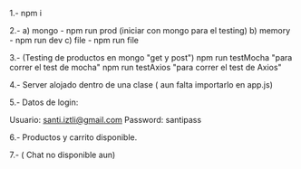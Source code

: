 1.- npm i

2.-
a) mongo - npm run prod (iniciar con mongo para el testing)
b) memory - npm run dev
c) file - npm run file

3.- (Testing de productos en mongo "get y post")
npm run testMocha "para correr el test de mocha"
npm run testAxios "para correr el test de Axios"

4.- Server alojado dentro de una clase ( aun falta importarlo en app.js)

5.- Datos de login:

Usuario: santi.iztli@gmail.com
Password: santipass

6.- Productos y carrito disponible.

7.- ( Chat no disponible aun)
